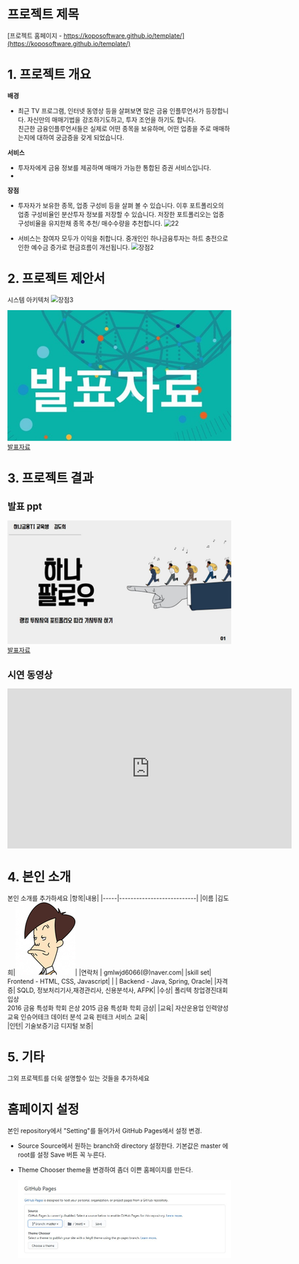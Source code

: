 # 프로젝트 제목

[프로젝트 홈페이지 - https://koposoftware.github.io/template/](https://koposoftware.github.io/template/)

# 1. 프로젝트 개요

<strong>배경</strong>
- 최근 TV 프로그램,  인터넷 동영상 등을 살펴보면 많은 금융 인플루언서가 등장합니다. 자신만의 매매기법을 강조하기도하고, 투자 조언을 하기도 합니다.<br>
 친근한 금융인플루언서들은 실제로 어떤 종목을 보유하며, 어떤 업종을 주로 매매하는지에 대하여 궁금증을 갖게 되었습니다.<br>

<strong>서비스</strong>
- 투자자에게 금융 정보를 제공하며 매매가 가능한 통합된 증권 서비스입니다.<br>
- 
<strong>장점</strong>
- 투자자가 보유한 종목, 업종 구성비 등을 살펴 볼 수 있습니다. 이후 포트폴리오의 업종 구성비율인 분산투자 정보를 저장할 수 있습니다. 저장한 포트폴리오는 업종 구성비율을 유지한채 종목 추천/ 매수수량을 추천합니다.
![22](https://user-images.githubusercontent.com/73869190/135834842-b5fa39c3-cfbb-429d-93c2-f26315d05226.PNG)



  
- 서비스는 참여자 모두가 이익을 취합니다. 중개인인 하나금융투자는 하트 충전으로 인한 예수금 증가로 현금흐름이 개선됩니다.
   ![장점2](https://user-images.githubusercontent.com/73869190/135830662-b6449539-7925-49c0-87c1-7339fa324065.JPG)

  

# 2. 프로젝트 제안서


   시스템 아키텍처
   ![장점3](https://user-images.githubusercontent.com/73869190/135831214-3def1d88-f963-4048-b96b-0278e7dda82c.JPG)

   
   <img src="ppt.jpg"/>[발표자료](/project.pptx)<br>
   

# 3. 프로젝트 결과


## 발표 ppt 
   <img src="ppt.JPG"/>[발표자료](/project.pptx)<br>

## 시연 동영상 
<iframe width="640" height="360" src="https://www.youtube.com/embed/fY5uGsL_LnI" title="YouTube video player" frameborder="0" allow="accelerometer; autoplay; clipboard-write; encrypted-media; gyroscope; picture-in-picture" allowfullscreen></iframe>
  

# 4. 본인 소개

본인 소개를 추가하세요
|항목|내용|
|-----|---------------------------|
|이름 |김도희|![gdKO](/gdko.jpg)|
|연락처 | gmlwjd6066(@)naver.com|
|skill set| Frontend - HTML, CSS, Javascript|
| | Backend - Java, Spring, Oracle|
|자격증|  SQLD, 정보처리기사,재경관리사, 신용분석사, AFPK|
|수상| 폴리텍 창업경진대회 입상<br>
        2016 금융 특성화 학회 은상
        2015 금융 특성화 학회 금상|
|교육|  자산운용업 인력양성 교육
        인슈어테크 데이터 분석 교육
        핀테크 서비스 교육|        
|인턴|  기술보증기금 디지털 보증|

# 5. 기타
그외 프로젝트를 더욱 설명할수 있는 것들을 추가하세요

# 홈페이지 설정
 본인 repository에서 "Setting"를 들어가서 GitHub Pages에서 설정 변경.
* Source
 Source에서 원하는 branch와 directory 설정한다. 
 기본값은 master 에 root를 설정 
 Save 버튼 꼭 누른다.
 
 * Theme Chooser
 theme을 변경하여 좀더 이쁜 홈페이지를 만든다.
   
   <img src="homepage.JPG"/><br>
   
 
